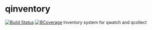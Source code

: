 # qinventory
[![Build Status](http://wins.ddns.net:8000/api/badges/qnib/qinventory/status.svg)](http://wins.ddns.net:8000/qnib/qinventory) [![BCoverage](http://wins.ddns.net:8008/badges/qnib/qinventory/coverage.svg
)](http://wins.ddns.net:8008/qnib/qinventory)
Inventory system for qwatch and qcollect
